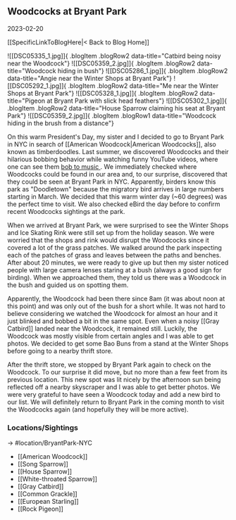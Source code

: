 
## Woodcocks at Bryant Park
2023-02-20

[[SpecificLinkToBlogHere|< Back to Blog Home]]

![[DSC05335_1.jpg]]{ .blogItem .blogRow2 data-title="Catbird being noisy near the Woodcock"}
![[DSC05359_2.jpg]]{ .blogItem .blogRow2 data-title="Woodcock hiding in bush"}
![[DSC05286_1.jpg]]{ .blogItem .blogRow2 data-title="Angie near the Winter Shops at Bryant Park"}
![[DSC05292_1.jpg]]{ .blogItem .blogRow2 data-title="Me near the Winter Shops at Bryant Park"}
![[DSC05328_1.jpg]]{ .blogItem .blogRow2 data-title="Pigeon at Bryant Park with slick head feathers"}
![[DSC05302_1.jpg]]{ .blogItem .blogRow2 data-title="House Sparrow claiming his seat at Bryant Park"}
![[DSC05359_2.jpg]]{ .blogItem .blogRow1 data-title="Woodcock hiding in the brush from a distance"}

On this warm President's Day, my sister and I decided to go to Bryant Park in NYC in search of [[American Woodcock|American Woodcocks]], also known as timberdoodles. Last summer, we discovered Woodcocks and their hilarious bobbing behavior while watching funny YouTube videos, where one can see them [bob to music ](https://www.youtube.com/watch?v=eHycxiW6XOQ). We immediately checked where Woodcocks could be found in our area and, to our surprise, discovered that they could be seen at Bryant Park in NYC. Apparently, birders know this park as "Doodletown" because the migratory bird arrives in large numbers starting in March. We decided that this warm winter day (~60 degrees) was the perfect time to visit. We also checked eBird the day before to confirm recent Woodcocks sightings at the park.

When we arrived at Bryant Park, we were surprised to see the Winter Shops and Ice Skating Rink were still set up from the holiday season. We were worried that the shops and rink would disrupt the Woodcocks since it covered a lot of the grass patches. We walked around the park inspecting each of the patches of grass and leaves between the paths and benches. After about 20 minutes, we were ready to give up but then my sister noticed people with large camera lenses staring at a bush (always a good sign for birding). When we approached them, they told us there was a Woodcock in the bush and guided us on spotting them.

Apparently, the Woodcock had been there since 8am (it was about noon at this point) and was only out of the bush for a short while. It was not hard to believe considering we watched the Woodcock for almost an hour and it just blinked and bobbed a bit in the same spot. Even when a noisy [[Gray Catbird]] landed near the Woodcock, it remained still. Luckily, the Woodcock was mostly visible from certain angles and I was able to get photos. We decided to get some Bao Buns from a stand at the Winter Shops before going to a nearby thrift store. 

After the thrift store, we stopped by Bryant Park again to check on the Woodcock. To our surprise it did move, but no more than a few feet from its previous location. This new spot was lit nicely by the afternoon sun being reflected off a nearby skyscraper and I was able to get better photos. We were very grateful to have seen a Woodcock today and add a new bird to our list. We will definitely return to Bryant Park in the coming month to visit the Woodcocks again (and hopefully they will be more active).


### Locations/Sightings

-> #location/BryantPark-NYC

- [[American Woodcock]]
- [[Song Sparrow]]
- [[House Sparrow]]
- [[White-throated Sparrow]]
- [[Gray Catbird]]
- [[Common Grackle]]
- [[European Starling]]
- [[Rock Pigeon]]